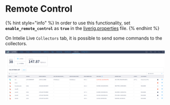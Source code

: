 # Remote Control

{% hint style="info" %}
In order to use this functionality, set **`enable_remote_control`** as **`true`** in the [liverig.properties](../configuration/liverig.properties.md) file.
{% endhint %}

On Intelie Live `Collectors` tab, it is possible to send some commands to the collectors.

![Collectors Tab](<../../.gitbook/assets/image (193).png>)
